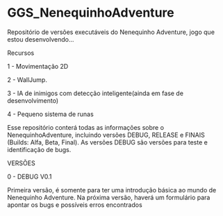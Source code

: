 # GGS_NenequinhoAdventure
Repositório de versões executáveis do Nenequinho Adventure, jogo que estou desenvolvendo...

Recursos
    
  1 - Movimentação 2D 
  
  2 - WallJump.
  
  3 - IA de inimigos com detecção inteligente(ainda em fase de desenvolvimento)
  
  4 - Pequeno sistema de runas

Esse repositório conterá todas as informações sobre o NenequinhoAdventure, incluindo versões DEBUG, RELEASE e FINAIS (Builds: Alfa, Beta, Final).
As versões DEBUG são versões para teste e identificação de bugs.


VERSÕES 

  0 - DEBUG V0.1

  Primeira versão, é somente para ter uma introdução básica ao mundo de Nenequinho Adventure.
  Na próxima versão, haverá um formulário para apontar os bugs e possíveis erros encontrados
    
